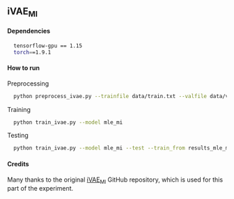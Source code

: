 ## iVAE<sub>MI</sub>

#### Dependencies
```sh
  tensorflow-gpu == 1.15
  torch==1.9.1
```

#### How to run

Preprocessing
```sh
  python preprocess_ivae.py --trainfile data/train.txt --valfile data/val.txt --testfile data/test.txt --outputfile data
```

Training
```sh
  python train_ivae.py --model mle_mi
```

Testing
```sh
  python train_ivae.py --model mle_mi --test --train_from results_mle_mi/040.pt
```

#### Credits

Many thanks to the original [iVAE<sub>MI</sub>](https://github.com/fangleai/Implicit-LVM) GitHub repository, which is used for this part of the experiment.
